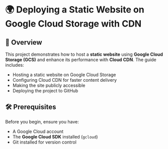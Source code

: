 # 🌍 Deploying a Static Website on Google Cloud Storage with CDN

## 📌 Overview
This project demonstrates how to host a **static website** using **Google Cloud Storage (GCS)** and enhance its performance with **Cloud CDN**. The guide includes:
- Hosting a static website on Google Cloud Storage
- Configuring Cloud CDN for faster content delivery
- Making the site publicly accessible
- Deploying the project to GitHub

## 🛠️ Prerequisites
Before you begin, ensure you have:
- A Google Cloud account
- The **Google Cloud SDK** installed (`gcloud`)
- Git installed for version control



